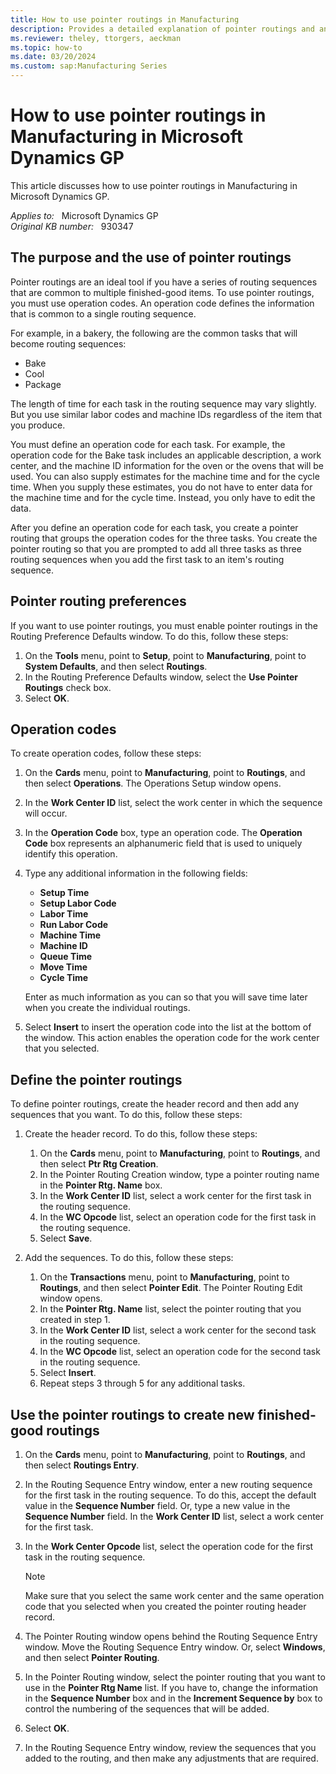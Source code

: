 ```yaml
---
title: How to use pointer routings in Manufacturing
description: Provides a detailed explanation of pointer routings and an example of how to use them.
ms.reviewer: theley, ttorgers, aeckman
ms.topic: how-to
ms.date: 03/20/2024
ms.custom: sap:Manufacturing Series
---
```

# How to use pointer routings in Manufacturing in Microsoft Dynamics GP

This article discusses how to use pointer routings in Manufacturing in Microsoft Dynamics GP.

_Applies to:_ &nbsp; Microsoft Dynamics GP  
_Original KB number:_ &nbsp; 930347

## The purpose and the use of pointer routings

Pointer routings are an ideal tool if you have a series of routing sequences that are common to multiple finished-good items. To use pointer routings, you must use operation codes. An operation code defines the information that is common to a single routing sequence.

For example, in a bakery, the following are the common tasks that will become routing sequences:

- Bake
- Cool
- Package

The length of time for each task in the routing sequence may vary slightly. But you use similar labor codes and machine IDs regardless of the item that you produce.

You must define an operation code for each task. For example, the operation code for the Bake task includes an applicable description, a work center, and the machine ID information for the oven or the ovens that will be used. You can also supply estimates for the machine time and for the cycle time. When you supply these estimates, you do not have to enter data for the machine time and for the cycle time. Instead, you only have to edit the data.

After you define an operation code for each task, you create a pointer routing that groups the operation codes for the three tasks. You create the pointer routing so that you are prompted to add all three tasks as three routing sequences when you add the first task to an item's routing sequence.

## Pointer routing preferences

If you want to use pointer routings, you must enable pointer routings in the Routing Preference Defaults window. To do this, follow these steps:

1. On the **Tools** menu, point to **Setup**, point to **Manufacturing**, point to **System Defaults**, and then select **Routings**.
2. In the Routing Preference Defaults window, select the **Use Pointer Routings** check box.
3. Select **OK**.

## Operation codes

To create operation codes, follow these steps:

1. On the **Cards** menu, point to **Manufacturing**, point to **Routings**, and then select **Operations**. The Operations Setup window opens.
2. In the **Work Center ID** list, select the work center in which the sequence will occur.
3. In the **Operation Code** box, type an operation code. The **Operation Code** box represents an alphanumeric field that is used to uniquely identify this operation.
4. Type any additional information in the following fields:
   - **Setup Time**
   - **Setup Labor Code**
   - **Labor Time**
   - **Run Labor Code**
   - **Machine Time**
   - **Machine ID**
   - **Queue Time**
   - **Move Time**
   - **Cycle Time**

   Enter as much information as you can so that you will save time later when you create the individual routings.

5. Select **Insert** to insert the operation code into the list at the bottom of the window. This action enables the operation code for the work center that you selected.

## Define the pointer routings

To define pointer routings, create the header record and then add any sequences that you want. To do this, follow these steps:

1. Create the header record. To do this, follow these steps:

   1. On the **Cards** menu, point to **Manufacturing**, point to **Routings**, and then select **Ptr Rtg Creation**.
   2. In the Pointer Routing Creation window, type a pointer routing name in the **Pointer Rtg. Name** box.
   3. In the **Work Center ID** list, select a work center for the first task in the routing sequence.
   4. In the **WC Opcode** list, select an operation code for the first task in the routing sequence.
   5. Select **Save**.
2. Add the sequences. To do this, follow these steps:

   1. On the **Transactions** menu, point to **Manufacturing**, point to **Routings**, and then select **Pointer Edit**. The Pointer Routing Edit window opens.
   2. In the **Pointer Rtg. Name** list, select the pointer routing that you created in step 1.
   3. In the **Work Center ID** list, select a work center for the second task in the routing sequence.
   4. In the **WC Opcode** list, select an operation code for the second task in the routing sequence.
   5. Select **Insert**.
   6. Repeat steps 3 through 5 for any additional tasks.

## Use the pointer routings to create new finished-good routings

1. On the **Cards** menu, point to **Manufacturing**, point to **Routings**, and then select **Routings Entry**.
2. In the Routing Sequence Entry window, enter a new routing sequence for the first task in the routing sequence. To do this, accept the default value in the **Sequence Number** field. Or, type a new value in the **Sequence Number** field. In the **Work Center ID** list, select a work center for the first task.
3. In the **Work Center Opcode** list, select the operation code for the first task in the routing sequence.

    > [!NOTE]
    > Make sure that you select the same work center and the same operation code that you selected when you created the pointer routing header record.
4. The Pointer Routing window opens behind the Routing Sequence Entry window. Move the Routing Sequence Entry window. Or, select **Windows**, and then select **Pointer Routing**.

5. In the Pointer Routing window, select the pointer routing that you want to use in the **Pointer Rtg Name** list. If you have to, change the information in the **Sequence Number** box and in the **Increment Sequence by** box to control the numbering of the sequences that will be added.

6. Select **OK**.
7. In the Routing Sequence Entry window, review the sequences that you added to the routing, and then make any adjustments that are required.
